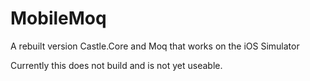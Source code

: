 MobileMoq
=========

A rebuilt version Castle.Core and Moq that works on the iOS Simulator

Currently this does not build and is not yet useable.
